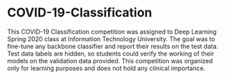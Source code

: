 # COVID-19-Classification
This COVID-19 Classification competition was assigned to Deep Learning Spring 2020 class at Information Technology University. The goal was to fine-tune any backbone classifier and report their results on the test data. Test data labels are hidden, so students could verify the working of their models on the validation data provided. This competition was organized only for learning purposes and does not hold any clinical importance.
